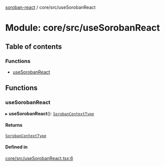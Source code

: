 [soroban-react](../README.md) / core/src/useSorobanReact

# Module: core/src/useSorobanReact

## Table of contents

### Functions

- [useSorobanReact](core_src_useSorobanReact.md#usesorobanreact)

## Functions

### useSorobanReact

▸ **useSorobanReact**(): [`SorobanContextType`](../interfaces/core_src_SorobanContext.SorobanContextType.md)

#### Returns

[`SorobanContextType`](../interfaces/core_src_SorobanContext.SorobanContextType.md)

#### Defined in

[core/src/useSorobanReact.tsx:6](https://github.com/esteblock/soroban-react/blob/041a6c6/packages/core/src/useSorobanReact.tsx#L6)
